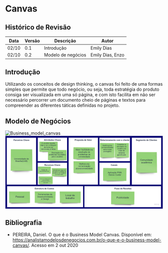 # Canvas

## Histórico de Revisão

Data|Versão|Descrição|Autor
-|-|-|-
02/10|0.1|Introdução|Emily Dias|
02/10|0.2|Modelo de negócios|Emily Dias, Enzo|


## Introdução

Utilizando os conceitos de design thinking, o canvas foi feito de uma formas simples que permite que todo negócio, ou seja, toda estratégia do produto consiga ser visualizada em uma só página, e com isto facilita em não ser necessário percorrer um documento cheio de páginas e textos para compreender as diferentes táticas definidas no projeto.

## Modelo de Negócios

![Business_model_canvas](https://user-images.githubusercontent.com/52640974/94971881-69d8d180-04de-11eb-9f39-4437a24852a8.jpg)
<img src="../docs/Imagens/Canvas/Business_model_canvas.jpg">


## Bibliografia

* PEREIRA, Daniel. O que é o Business Model Canvas. Disponível em: <https://analistamodelosdenegocios.com.br/o-que-e-o-business-model-canvas/>. Acesso em 2 out 2020

